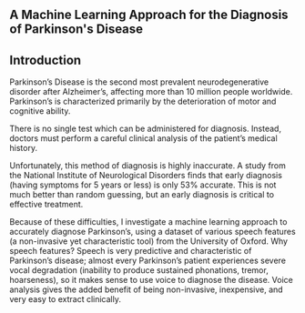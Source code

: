 ## A Machine Learning Approach for the Diagnosis of Parkinson's Disease
## Introduction
Parkinson’s Disease is the second most prevalent neurodegenerative disorder after Alzheimer’s, affecting more than 10 million people worldwide. Parkinson’s is characterized primarily by the deterioration of motor and cognitive ability.

There is no single test which can be administered for diagnosis. Instead, doctors must perform a careful clinical analysis of the patient’s medical history.

Unfortunately, this method of diagnosis is highly inaccurate. A study from the National Institute of Neurological Disorders finds that early diagnosis (having symptoms for 5 years or less) is only 53% accurate. This is not much better than random guessing, but an early diagnosis is critical to effective treatment.

Because of these difficulties, I investigate a machine learning approach to accurately diagnose Parkinson’s, using a dataset of various speech features (a non-invasive yet characteristic tool) from the University of Oxford.
Why speech features? Speech is very predictive and characteristic of Parkinson’s disease; almost every Parkinson’s patient experiences severe vocal degradation (inability to produce sustained phonations, tremor, hoarseness), so it makes sense to use voice to diagnose the disease. Voice analysis gives the added benefit of being non-invasive, inexpensive, and very easy to extract clinically.
